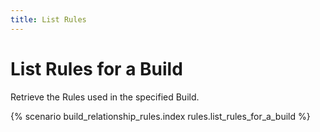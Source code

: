 ```yaml
---
title: List Rules
---
```


# List Rules for a Build

Retrieve the Rules used in the specified Build.

{% scenario build_relationship_rules.index rules.list_rules_for_a_build %}
